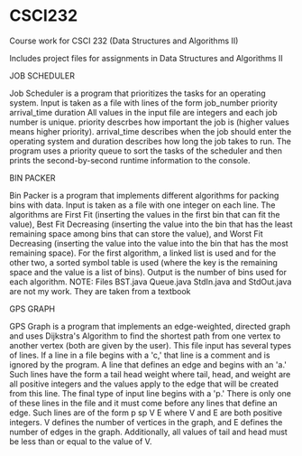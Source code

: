 # CSCI232
Course work for CSCI 232 (Data Structures and Algorithms II)

Includes project files for assignments in Data Structures and Algorithms II


JOB SCHEDULER

Job Scheduler is a program that prioritizes the tasks for an operating system. Input is taken as a file with lines of the form
job_number priority arrival_time duration
All values in the input file are integers and each job number is unique. priority descrbes how important the job is (higher values means higher priority). arrival_time describes when the job should enter the operating system and duration describes how long the job takes to run. The program uses a priority queue to sort the tasks of the scheduler and then prints the second-by-second runtime information to the console.


BIN PACKER

Bin Packer is a program that implements different algorithms for packing bins with data. Input is taken as a file with one integer on each line. The algorithms are First Fit (inserting the values in the first bin that can fit the value), Best Fit Decreasing (inserting the value into the bin that has the least remaining space among bins that can store the value), and Worst Fit Decreasing (inserting the value into the value into the bin that has the most remaining space). For the first algorithm, a linked list is used and for the other two, a sorted symbol table is used (where the key is the remaining space and the value is a list of bins). Output is the number of bins used for each algorithm.
NOTE: Files BST.java Queue.java StdIn.java and StdOut.java are not my work. They are taken from a textbook


GPS GRAPH

GPS Graph is a program that implements an edge-weighted, directed graph and uses Dijkstra's Algorithm to find the shortest path from one vertex to another vertex (both are given by the user). This file input has several types of lines. If a line in a file begins with a 'c,' that line is a comment and is ignored by the program. A line that defines an edge and begins with an 'a.' Such lines have the form
a tail head weight
where tail, head, and weight are all positive integers and the values apply to the edge that will be created from this line. The final type of input line begins with a 'p.' There is only one of these lines in the file and it must come before any lines that define an edge. Such lines are of the form
p sp V E
where V and E are both positive integers. V defines the number of vertices in the graph, and E defines the number of edges in the graph. Additionally, all values of tail and head must be less than or equal to the value of V.

